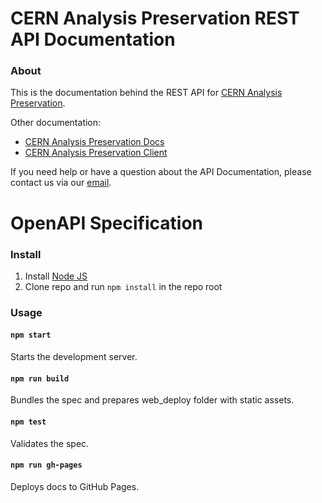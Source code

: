 # CERN Analysis Preservation REST API Documentation

### About

This is the documentation behind the REST API for [CERN Analysis Preservation](https://analysispreservation.cern.ch/).

Other documentation:
- [CERN Analysis Preservation Docs](https://analysispreservation.cern.ch/docs/general/)
- [CERN Analysis Preservation Client](https://analysispreservation.cern.ch/docs/cli/)

If you need help or have a question about the API Documentation, please contact us via our [email](analysis-preservation-support@cern.ch).

# OpenAPI Specification

### Install

1. Install [Node JS](https://nodejs.org/)
2. Clone repo and run `npm install` in the repo root

### Usage

#### `npm start`
Starts the development server.

#### `npm run build`
Bundles the spec and prepares web_deploy folder with static assets.

#### `npm test`
Validates the spec.

#### `npm run gh-pages`
Deploys docs to GitHub Pages.